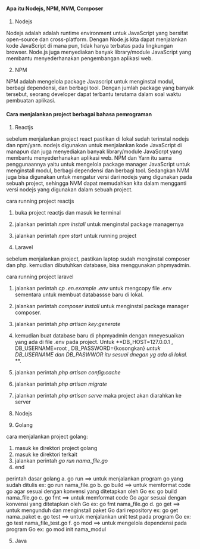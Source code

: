 #### Apa itu Nodejs, NPM, NVM, Composer

1. Nodejs

Nodejs adalah adalah runtime environment untuk JavaScript yang bersifat open-source dan cross-platform. Dengan Node.js kita dapat menjalankan kode JavaScript di mana pun, tidak hanya terbatas pada lingkungan browser.
Node.js juga menyediakan banyak library/module JavaScript yang membantu menyederhanakan pengembangan aplikasi web.

2. NPM

NPM adalah mengelola package Javascript untuk menginstal modul, berbagi dependensi, dan berbagi tool. Dengan jumlah package yang banyak tersebut, seorang developer dapat terbantu terutama dalam soal waktu pembuatan aplikasi. 






#### Cara menjalankan project berbagai bahasa pemrograman

1. Reactjs

sebelum menjalankan project react pastikan di lokal sudah terinstal nodejs dan npm/yarn. nodejs digunakan untuk menjalankan kode JavaScript di manapun dan juga menyediakan banyak library/module JavaScrpt yang membantu menyederhanakan aplikasi web. NPM dan Yarn itu sama penggunaannya yaitu untuk mengelola package manager JavaScript untuk menginstall modul, berbagi dependensi dan berbagi tool. Sedangkan NVM juga bisa digunakan untuk mengatur versi dari nodejs yang digunakan pada sebuah project, sehingga NVM dapat memudahkan kita dalam mengganti versi nodejs yang digunakan dalam sebuah project.

cara running project reactjs
  1. buka project reactjs dan masuk ke terminal
  2. jalankan perintah *npm install* untuk menginstal package managernya
  3. jalankan perintah *npm start* untuk running project


2. Laravel

sebelum menjalankan project, pastikan laptop sudah menginstal composer dan php. kemudian dibutuhkan database, bisa menggunakan phpmyadmin.

cara running project laravel
  1. jalankan perintah *cp .en.example .env* untuk mengcopy file .env sementara untuk membuat databassse baru di lokal.
  2. jalankan perintah *composer install* untuk menginstal package manager composer.
  3. jalankan perintah *php artisan key:generate*
  4. kemudian buat database baru di phpmyadmin dengan mneyesuaikan yang ada di file .env pada project. Untuk **DB_HOST=127.0.0.1 , DB_USERNAME=root , DB_PASSWORD={kosongkan} *untuk DB_USERNAME dan DB_PASWWOR itu sesuai dnegan yg ada di lokal.* **. 
  5. jalankan perintah *php artisan config:cache*
  6. jalankan perintah *php artisan migrate*
  7. jalankan perintah *php artisan serve* maka project akan diarahkan ke server



3. Nodejs


4. Golang

cara menjalankan project golang:
  1. masuk ke direktori project golang
  2. masuk ke direktori terkait
  3. jalankan perintah *go run nama_file.go*
  4. end

perintah dasar golang
a. go run ==> untuk menjalankan program go yang sudah ditulis
    ex: go run nama_file.go
b. go build ==> untuk memformat code go agar sesuai dengan konvensi yang ditetapkan oleh Go
    ex: go build nama_file.go
c. go fmt ==> untuk memformat code Go agar sesuai dengan konvensi yang ditetapkan oleh Go
    ex: go fmt nama_file.go
d. go get ==> untuk mengunduh dan menginstall paket Go dari repository
    ex: go get nama_paket
e. go test ==> untuk menjalankan unit test pada program Go
    ex: go test nama_file_test.go
f. go mod ==> untuk mengelola dependensi pada program Go
    ex: go mod init nama_modul



5. Java
